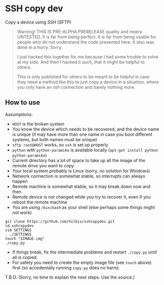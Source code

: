 # SSH copy dev

Copy a device using SSH (SFTP)

> Warning!  THIS IS PRE-ALPHA PRERELEASE quality and nealry UNTESTED.  It is far from being perfect.
> It is far from being usable for people who do not understand the code presented here.  It also was done in a hurry.  Sorry.
>
> I just hacked this together for me because I had some trouble to solve at my side.
> And then I hacked it such, that it might be helpful to others.
>
> This is only published for others to be meant to be helpful in case they need a method like this to just copy a device in a situation, where you only have an ssh connection and barely nothing more.

## How to use

Assumptions:

- `HOST` is the broken system
- You know the device which needs to be recovered, and the device name is unique (it may have more than one name in case you boot different systems, but both names must be unique)
- `sftp root@HOST` works, so `ssh` is set up properly
- `python` with `python-paramiko` is available locally (`apt-get install python python-paramiko`)
- Current directory has a lot of space to take up all the image of the remote drive you want to copy
- Your local system probably is Linux (sorry, no solution for Windows)
- Network connection is somewhat stable, so interrupts can always happen
- Remote machine is somewhat stable, so it may break down now and then
- Remote device is not changed while you try to recover it, even if you reboot the remote machine
- You are using `/bin/bash` as your shell (else perhaps some things might not work)


```
git clone https://github.com/hilbix/sshcopydev.git
cd sshcopydev
vim SETTINGS
. ./SETTINGS
touch "$IMAGE.img"
./copy.py
```

- If things break, fix the intermediate problems and restart `./copy.py` until all is copied.
- For safety you need to create the empty image file (see `touch` above) first (so accedentally running `copy.py` does no harm). 

T.B.D. (Sorry, no time to explain the next steps.  Use the source.)
